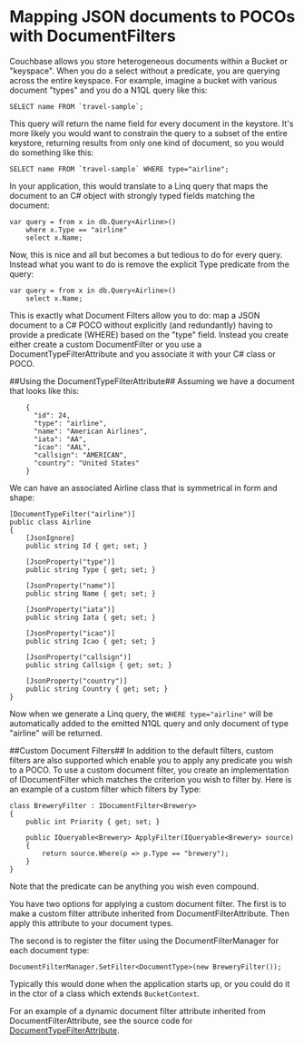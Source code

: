 Mapping JSON documents to POCOs with DocumentFilters
====================================================
Couchbase allows you store heterogeneous documents within a Bucket or "keyspace". When you do a select without a predicate, you are querying across the entire keyspace. For example, imagine a bucket with various document "types" and you do a N1QL query like this:

    SELECT name FROM `travel-sample`;

This query will return the name field for every document in the keystore. It's more likely you would want to constrain the query to a subset of the entire keystore, returning results from only one kind of document, so you would do something like this:

	SELECT name FROM `travel-sample` WHERE type="airline";

In your application, this would translate to a Linq query that maps the document to an C# object with strongly typed fields matching the document:

    var query = from x in db.Query<Airline>()
    	where x.Type == "airline"
    	select x.Name;	

Now, this is nice and all but becomes a but tedious to do for every query. Instead what you want to do is remove the explicit Type predicate from the query:

	var query = from x in db.Query<Airline>()
		select x.Name;	

This is exactly what Document Filters allow you to do: map a JSON document to a C# POCO without explicitly (and redundantly) having to provide a predicate (WHERE) based on the "type" field. Instead you create either create a custom DocumentFilter or you use a DocumentTypeFilterAttribute and you associate it with your C# class or POCO. 

##Using the DocumentTypeFilterAttribute##
Assuming we have a document that looks like this:

		{
          "id": 24,
          "type": "airline",
          "name": "American Airlines",
          "iata": "AA",
          "icao": "AAL",
          "callsign": "AMERICAN",
          "country": "United States"
        }

We can have an associated Airline class that is symmetrical in form and shape:
	
	[DocumentTypeFilter("airline")]
	public class Airline
    {
        [JsonIgnore]
        public string Id { get; set; }

        [JsonProperty("type")]
        public string Type { get; set; }

        [JsonProperty("name")]
        public string Name { get; set; }

        [JsonProperty("iata")]
        public string Iata { get; set; }

        [JsonProperty("icao")]
        public string Icao { get; set; }

        [JsonProperty("callsign")]
        public string Callsign { get; set; }

        [JsonProperty("country")]
        public string Country { get; set; }
    }

Now when we generate a Linq query, the `WHERE type="airline"` will be automatically added to the emitted N1QL query and only document of type "airline" will be returned. 

##Custom Document Filters##
In addition to the default filters, custom filters are also supported which enable you to apply any predicate you wish to a POCO. To use a custom document filter, you create an implementation of IDocumentFilter which matches the criterion you wish to filter by. 
Here is an example of a custom filter which filters by Type:


	class BreweryFilter : IDocumentFilter<Brewery>
    {
        public int Priority { get; set; }

        public IQueryable<Brewery> ApplyFilter(IQueryable<Brewery> source)
        {
            return source.Where(p => p.Type == "brewery");
        }
    }

Note that the predicate can be anything you wish even compound.

You have two options for applying a custom document filter.  The first is to make a custom filter attribute inherited from DocumentFilterAttribute.  Then apply this attribute to your document types.

The second is to register the filter using the DocumentFilterManager for each document type:

    DocumentFilterManager.SetFilter<DocumentType>(new BreweryFilter());

Typically this would done when the application starts up, or you could do it in the ctor of a class which extends `BucketContext`.

For an example of a dynamic document filter attribute inherited from DocumentFilterAttribute, see the source code for [DocumentTypeFilterAttribute](../Src/Couchbase.Linq/Filters/DocumentTypeFilterAttribute.cs).


	
